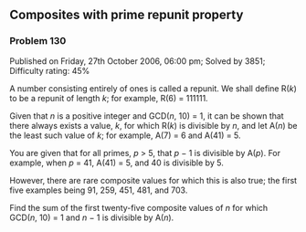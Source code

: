 Composites with prime repunit property
--------------------------------------

### Problem 130

Published on Friday, 27th October 2006, 06:00 pm; Solved by 3851;
Difficulty rating: 45%

A number consisting entirely of ones is called a repunit. We shall
define R(*k*) to be a repunit of length *k*; for example, R(6) = 111111.

Given that *n* is a positive integer and GCD(*n*, 10) = 1, it can be
shown that there always exists a value, *k*, for which R(*k*) is
divisible by *n*, and let A(*n*) be the least such value of *k*; for
example, A(7) = 6 and A(41) = 5.

You are given that for all primes, *p* \> 5, that *p* − 1 is divisible
by A(*p*). For example, when *p* = 41, A(41) = 5, and 40 is divisible by
5.

However, there are rare composite values for which this is also true;
the first five examples being 91, 259, 451, 481, and 703.

Find the sum of the first twenty-five composite values of *n* for which\
GCD(*n*, 10) = 1 and *n* − 1 is divisible by A(*n*).
